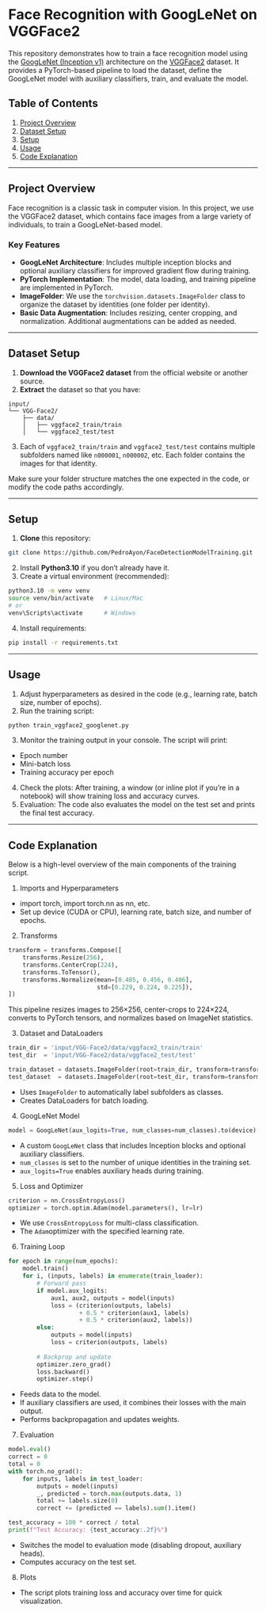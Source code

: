 # Face Recognition with GoogLeNet on VGGFace2

This repository demonstrates how to train a face recognition model using the [GoogLeNet (Inception v1)](https://arxiv.org/abs/1409.4842) architecture on the [VGGFace2](https://www.robots.ox.ac.uk/~vgg/data/vgg_face2/) dataset. It provides a PyTorch-based pipeline to load the dataset, define the GoogLeNet model with auxiliary classifiers, train, and evaluate the model.

## Table of Contents
1. [Project Overview](#project-overview)  
2. [Dataset Setup](#dataset-setup)  
3. [Setup](#setup)
4. [Usage](#usage)
4. [Code Explanation](#code-explanation)  


---

## Project Overview

Face recognition is a classic task in computer vision. In this project, we use the VGGFace2 dataset, which contains face images from a large variety of individuals, to train a GoogLeNet-based model. 

### Key Features
- **GoogLeNet Architecture**: Includes multiple inception blocks and optional auxiliary classifiers for improved gradient flow during training.
- **PyTorch Implementation**: The model, data loading, and training pipeline are implemented in PyTorch.
- **ImageFolder**: We use the `torchvision.datasets.ImageFolder` class to organize the dataset by identities (one folder per identity).
- **Basic Data Augmentation**: Includes resizing, center cropping, and normalization. Additional augmentations can be added as needed.

---

## Dataset Setup

1. **Download the VGGFace2 dataset** from the official website or another source.  
2. **Extract** the dataset so that you have:
```
input/  
└── VGG-Face2/  
    ├── data/  
    │   ├── vggface2_train/train  
    │   └── vggface2_test/test
```
3. Each of `vggface2_train/train` and `vggface2_test/test` contains multiple subfolders named like `n000001`, `n000002`, etc. Each folder contains the images for that identity.

Make sure your folder structure matches the one expected in the code, or modify the code paths accordingly.

---

## Setup

1. **Clone** this repository:
```bash
git clone https://github.com/PedroAyon/FaceDetectionModelTraining.git
```
2. Install **Python3.10** if you don’t already have it.
3. Create a virtual environment (recommended):
```bash
python3.10 -m venv venv
source venv/bin/activate   # Linux/Mac
# or
venv\Scripts\activate      # Windows 
```
4. Install requirements:
```bash
pip install -r requirements.txt
```

---

## Usage
1. Adjust hyperparameters as desired in the code (e.g., learning rate, batch size, number of epochs).
2. Run the training script:
```bash
python train_vggface2_googlenet.py 
```
3. Monitor the training output in your console. The script will print:
- Epoch number
- Mini-batch loss
- Training accuracy per epoch
4. Check the plots: After training, a window (or inline plot if you’re in a notebook) will show training loss and accuracy curves.
5. Evaluation: The code also evaluates the model on the test set and prints the final test accuracy.

---

## Code Explanation
Below is a high-level overview of the main components of the training script.

1. Imports and Hyperparameters
- import torch, import torch.nn as nn, etc.
- Set up device (CUDA or CPU), learning rate, batch size, and number of epochs.
2. Transforms
```python
transform = transforms.Compose([
    transforms.Resize(256),
    transforms.CenterCrop(224),
    transforms.ToTensor(),
    transforms.Normalize(mean=[0.485, 0.456, 0.406],
                         std=[0.229, 0.224, 0.225]),
])
```
This pipeline resizes images to 256×256, center-crops to 224×224, converts to PyTorch tensors, and normalizes based on ImageNet statistics.

3. Dataset and DataLoaders

```python
train_dir = 'input/VGG-Face2/data/vggface2_train/train'
test_dir  = 'input/VGG-Face2/data/vggface2_test/test'

train_dataset = datasets.ImageFolder(root=train_dir, transform=transform)
test_dataset  = datasets.ImageFolder(root=test_dir, transform=transform)
```
- Uses `ImageFolder` to automatically label subfolders as classes.
- Creates DataLoaders for batch loading.

4. GoogLeNet Model
```python
model = GoogLeNet(aux_logits=True, num_classes=num_classes).to(device)
```

- A custom `GoogLeNet` class that includes Inception blocks and optional auxiliary classifiers. 
- `num_classes` is set to the number of unique identities in the training set.
- `aux_logits=True` enables auxiliary heads during training.

5. Loss and Optimizer
```python
criterion = nn.CrossEntropyLoss()
optimizer = torch.optim.Adam(model.parameters(), lr=lr)
```
- We use `CrossEntropyLoss` for multi-class classification.
- The `Adam`optimizer with the specified learning rate.

6. Training Loop

```python
for epoch in range(num_epochs):
    model.train()
    for i, (inputs, labels) in enumerate(train_loader):
        # Forward pass
        if model.aux_logits:
            aux1, aux2, outputs = model(inputs)
            loss = (criterion(outputs, labels)
                    + 0.5 * criterion(aux1, labels)
                    + 0.5 * criterion(aux2, labels))
        else:
            outputs = model(inputs)
            loss = criterion(outputs, labels)
        
        # Backprop and update
        optimizer.zero_grad()
        loss.backward()
        optimizer.step()
```

- Feeds data to the model.
- If auxiliary classifiers are used, it combines their losses with the main output.
- Performs backpropagation and updates weights.

7. Evaluation
```python 
model.eval()
correct = 0
total = 0
with torch.no_grad():
    for inputs, labels in test_loader:
        outputs = model(inputs)
        _, predicted = torch.max(outputs.data, 1)
        total += labels.size(0)
        correct += (predicted == labels).sum().item()

test_accuracy = 100 * correct / total
print(f"Test Accuracy: {test_accuracy:.2f}%")
```

- Switches the model to evaluation mode (disabling dropout, auxiliary heads).
- Computes accuracy on the test set.

8. Plots
- The script plots training loss and accuracy over time for quick visualization.

